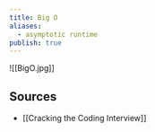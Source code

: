 ```yaml
---
title: Big O
aliases:
  - asymptotic runtime
publish: true
---
```

![[BigO.jpg]]

## Sources
- [[Cracking the Coding Interview]] 